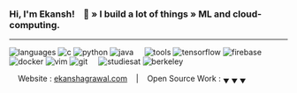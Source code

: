 ### Hi, I'm Ekansh! &nbsp;&nbsp; 👾 &raquo; I build a lot of things &raquo; ML and cloud-computing.

----

![languages](https://img.shields.io/static/v1?label=&message=languages:&color=555&style=flat-square)
![c](https://img.shields.io/static/v1?logo=c&label=&message=c&color=111&logoColor=AAA&style=flat-square&link=)
![python](https://img.shields.io/static/v1?logo=python&label=&message=python&color=111&logoColor=AAA&style=flat-square)
![java](https://img.shields.io/static/v1?logo=java&label=&message=java&color=111&logoColor=AAA&style=flat-square)
&nbsp;&nbsp;&nbsp;
![tools](https://img.shields.io/static/v1?label=&message=tools:&color=555&style=flat-square)
![tensorflow](https://img.shields.io/static/v1?logo=tensorflow&label=&message=tensorflow&color=111&logoColor=AAA&style=flat-square)
![firebase](https://img.shields.io/static/v1?logo=firebase&label=&message=firebase&color=111&logoColor=AAA&style=flat-square)
![docker](https://img.shields.io/static/v1?logo=docker&label=&message=docker&color=111&logoColor=AAA&style=flat-square)
![vim](https://img.shields.io/static/v1?logo=vim&label=&message=vim&color=111&logoColor=AAA&style=flat-square)
![git](https://img.shields.io/static/v1?logo=git&label=&message=git&color=111&logoColor=AAA&style=flat-square)
&nbsp;&nbsp;&nbsp;
![studiesat](https://img.shields.io/static/v1?label=&message=@:&color=555&style=flat-square)
![berkeley](https://img.shields.io/static/v1?logo=berkeley&label=&message=berkeley&color=111&logoColor=FF0000&style=flat-square)

&nbsp;&nbsp;&nbsp; Website : [ekanshagrawal.com](https://ekanshagrawal.com) &nbsp;&nbsp;&nbsp;|&nbsp;&nbsp;&nbsp; Open Source Work : <sub>&#9660; &#9660; &#9660;</sub>
